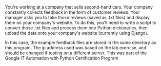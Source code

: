 You're working at a company that sells second-hand cars. Your company constantly collects feedback in the form of customer reviews. 
Your manager asks you to take those reviews (saved as .txt files) and display them on your company's website. 
To do this, you'll need to write a script to convert those .txt files and process them into Python dictionaries, 
then upload the data onto your company's website (currently using Django).

In this case, the example feedback files are stored in the same directory as this program. The ip address used was based on the lab exercise, and should be changed if testing on a different server.
This was part of the Google IT Automation with Python Certification Program
